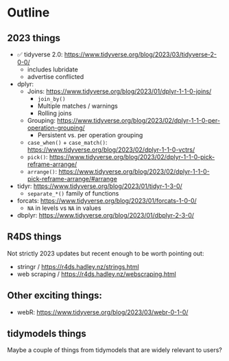# Outline

## 2023 things

- ✅ tidyverse 2.0: https://www.tidyverse.org/blog/2023/03/tidyverse-2-0-0/
  - includes lubridate
  - advertise conflicted
- dplyr: 
  - Joins: https://www.tidyverse.org/blog/2023/01/dplyr-1-1-0-joins/
    - `join_by()`
    - Multiple matches / warnings
    - Rolling joins
  - Grouping: https://www.tidyverse.org/blog/2023/02/dplyr-1-1-0-per-operation-grouping/
    - Persistent vs. per operation grouping
  - `case_when()` + `case_match()`: https://www.tidyverse.org/blog/2023/02/dplyr-1-1-0-vctrs/
  - `pick()`: https://www.tidyverse.org/blog/2023/02/dplyr-1-1-0-pick-reframe-arrange/
  - `arrange()`: https://www.tidyverse.org/blog/2023/02/dplyr-1-1-0-pick-reframe-arrange/#arrange
- tidyr: https://www.tidyverse.org/blog/2023/01/tidyr-1-3-0/
  - `separate_*()` family of functions 
- forcats: https://www.tidyverse.org/blog/2023/01/forcats-1-0-0/
  - `NA` in levels vs `NA` in values
- dbplyr: https://www.tidyverse.org/blog/2023/01/dbplyr-2-3-0/

## R4DS things

Not strictly 2023 updates but recent enough to be worth pointing out:

- stringr / https://r4ds.hadley.nz/strings.html
- web scraping / https://r4ds.hadley.nz/webscraping.html

## Other exciting things:

- webR: https://www.tidyverse.org/blog/2023/03/webr-0-1-0/

## tidymodels things

Maybe a couple of things from tidymodels that are widely relevant to users?
  